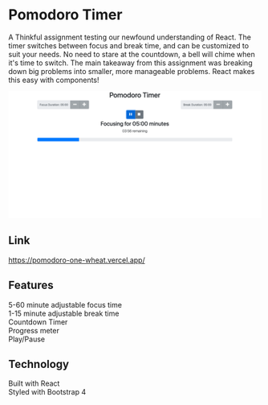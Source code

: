 # Pomodoro Timer

A Thinkful assignment testing our newfound understanding of React. The timer switches between focus and break time, and can be customized to suit your needs. No need to stare at the countdown, a bell will chime when it's time to switch. The main takeaway from this assignment was breaking down big problems into smaller, more manageable problems. React makes this easy with components!  



![A screen shot of my Pomodoro Timer App](/public/images/Pomodoro.png "Pomodoro Timer")

## Link

https://pomodoro-one-wheat.vercel.app/


## Features

5-60 minute adjustable focus time  
1-15 minute adjustable break time  
Countdown Timer  
Progress meter  
Play/Pause

## Technology

Built with React  
Styled with Bootstrap 4
